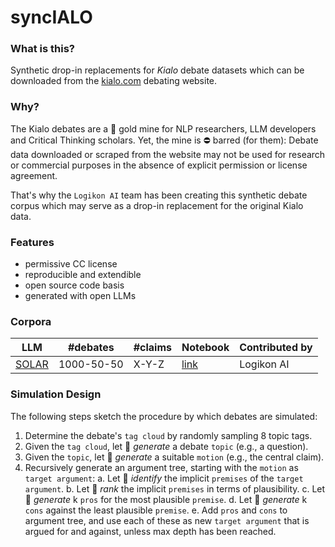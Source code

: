 # syncIALO

### What is this?

Synthetic drop-in replacements for _Kialo_ debate datasets which can be downloaded from the [kialo.com](https://kialo.com) debating website.

### Why?

The Kialo debates are a 👑 gold mine for NLP researchers, LLM developers and Critical Thinking scholars. Yet, the mine is ⛔️ barred (for them): Debate data downloaded or scraped from the website may not be used for research or commercial purposes in the absence of explicit permission or license agreement.

That's why the `Logikon AI` team has been creating this synthetic debate corpus which may serve as a drop-in replacement for the original Kialo data.

### Features

- permissive CC license
- reproducible and extendible
- open source code basis
- generated with open LLMs

### Corpora

| LLM | #debates | #claims | Notebook | Contributed by |
|---|---|---|---|---|
|[SOLAR](upstage/SOLAR-10.7B-Instruct-v1.0)|1000-50-50|X-Y-Z|[link](src/solar-ipynb)|Logikon AI|

### Simulation Design

The following steps sketch the procedure by which debates are simulated:

1. Determine the debate's `tag cloud` by randomly sampling 8 topic tags.
2. Given the `tag cloud`, let 🤖 _generate_ a debate `topic` (e.g., a question).
3. Given the `topic`, let 🤖 _generate_ a suitable `motion` (e.g., the central claim).
4. Recursively generate an argument tree, starting with the `motion` as `target argument`:
   a. Let 🤖 _identify_ the implicit `premises` of the `target argument`.
   b. Let 🤖 _rank_ the implicit `premises` in terms of plausibility.
   c. Let 🤖 _generate_ k `pros` for the most plausible `premise`.
   d. Let 🤖 _generate_ k `cons` against the least plausible `premise`.
   e. Add `pros` and `cons` to argument tree, and use each of these as new `target argument` that is argued for and against, unless max depth has been reached.
